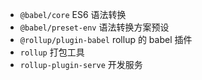 - `@babel/core` ES6 语法转换
- `@babel/preset-env` 语法转换方案预设
- `@rollup/plugin-babel` rollup 的 babel 插件
- `rollup` 打包工具
- `rollup-plugin-serve` 开发服务

